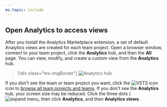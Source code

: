 ```yaml
---
ms.topic: include
---
```


<a id="open-analytics">  </a>

## Open Analytics to access views

After you install the Analytics Marketplace extension, a set of default Analytics views are created for each team project. Open a browser window, connect to your team project, click the **Analytics** hub, and then the **All** page. You can view, modify, and create a custom view from the **Analytics** hub.

> [!div class="mx-imgBorder"]
> ![Analytics hub](/vsts/report/analytics/_img/editable-views/directory-top.png)

If you don't see the team or team project you want, click the ![VSTS icon](/vsts/work/_img/icons/project-icon.png) icon to [browse all team projects and teams](/vsts/user-guide/account-home-pages).
If you don't see the **Analytics** hub, your screen size may be reduced. Click the three dots (![expand menu](/vsts/report/_img/icons/menu-expand-icon.png), then click **Analytics**, and then **Analytics views**.

